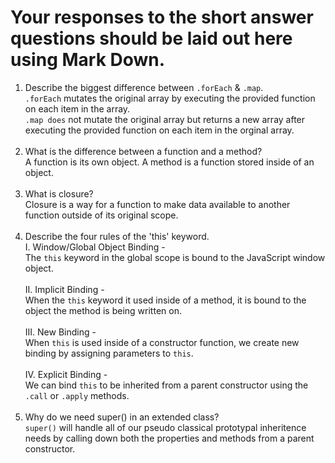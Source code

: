 # Your responses to the short answer questions should be laid out here using Mark Down.
1. Describe the biggest difference between `.forEach` & `.map`. <br>
   `.forEach` mutates the original array by executing the provided function on each item in the array. <br> `.map does` not mutate the original array but returns a new array after executing the provided function on each item in the orginal array. <br> <br>
2. What is the difference between a function and a method? <br>
    A function is its own object. A method is a function stored inside of an object. <br> <br>
3. What is closure? <br>
    Closure is a way for a function to make data available to another function outside of its original scope. <br> <br>
4. Describe the four rules of the 'this' keyword. <br>
    I. Window/Global Object Binding - <br>
        The `this` keyword in the global scope is bound to the JavaScript window object. <br> <br>
    II. Implicit Binding - <br>
        When the `this` keyword it used inside of a method, it is bound to the object the method is being written on. <br> <br>
    III. New Binding - <br>
        When `this` is used inside of a constructor function, we create new binding by assigning parameters to `this`. <br> <br>
    IV. Explicit Binding - <br>
        We can bind `this` to be inherited from a parent constructor using the `.call` or `.apply` methods. <br> <br>
5. Why do we need super() in an extended class? <br>
    `super()` will handle all of our pseudo classical prototypal inheritence needs by calling down both the properties and methods from a parent constructor.
